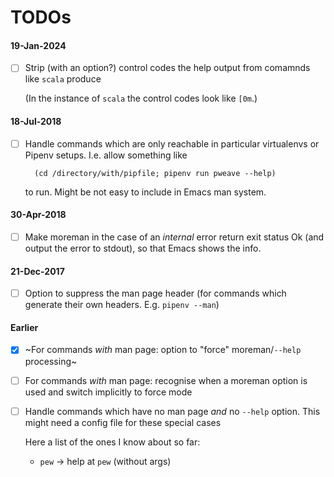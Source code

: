 # TODOs

#### 19-Jan-2024

- [ ] Strip (with an option?) control codes the help output from comamnds like `scala` produce

    (In the instance of `scala` the control codes look like `[0m`.)

#### 18-Jul-2018 

- [ ] Handle commands which are only reachable in particular virtualenvs or Pipenv setups. I.e. allow something like

        (cd /directory/with/pipfile; pipenv run pweave --help)

    to run. Might be not easy to include in Emacs man system.

#### 30-Apr-2018

- [ ] Make moreman in the case of an *internal* error return exit status Ok (and output the error to stdout), so that Emacs shows the info. 

#### 21-Dec-2017

- [ ] Option to suppress the man page header (for commands which generate their own headers. E.g. `pipenv --man`)

#### Earlier

- [x] ~For commands *with* man page: option to "force" moreman/`--help` processing~ 

- [ ] For commands *with* man page: recognise when a moreman option is used and switch implicitly to force mode

- [ ] Handle commands which have no man page *and* no `--help` option. This might need a config file for these special cases

    Here a list of the ones I know about so far:
    - `pew` -> help at `pew` (without args)
